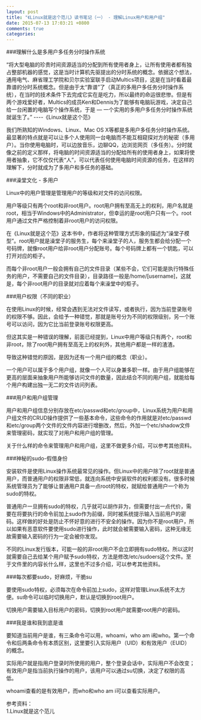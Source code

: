 ```yaml
---
layout: post
title: "《Linux就是这个范儿》读书笔记（一） - 理解Linux用户和用户组"
date: 2015-07-13 17:03:21 +0800
comments: true
categories: 
---
```


###理解什么是多用户多任务分时操作系统

“将大型电脑的珍贵时间资源适当的分配到所有使用者身上，让所有使用者都有独占整部机器的感觉，这是当时计算机先驱提出的分时系统的概念。依据这个想法，通用电气、麻省理工学院和贝尔实验室联手启动Multics项目，这是在当时看着最靠谱的分时系统概念。但是由于太“靠谱”了（真正的多用户多任务分时操作系统），在当时的技术条件下去完成它实在是吃力，所以最终的命运很悲惨。但是有两个游戏爱好者，Multics的成员Ken和Dennis为了能够有电脑玩游戏，决定自己给一台闲置的电脑写个操作系统，于是 — 一个实用的多用户多任务分时操作系统就诞生了。” ----《Linux就是这个范》

我们所熟知的Windows、Linux、Mac OS X等都是多用户多任务分时操作系统。最显著的特点就是可以让多个人使用同一台电脑而不能互相窥探对方的秘密（多用户）。当你使用电脑时，可以边放音乐，边聊QQ，边浏览网页（多任务）。分时就像之前的定义那样，将电脑的时间资源适当的分配给所有的使用者身上，如果将使用者抽象，它不仅仅代表“人”，可以代表任何使用电脑时间资源的任务，在这样的理解下，分时就成为了多用户和多任务的基础。

###澡堂文化 - 多用户

Linux中的用户管理是管理用户的等级和对文件的访问权限。

用户等级只有两个root和非root用户。root用户拥有至高无上的权利，用户名就是root，相当于Windows中的Administrator，但幸运的是root用户只有一个。root用户通过文件严格控制着非root用户的访问权限。

在《Linux就是这个范》这本书中，作者将这种管理方式形象的描述为“澡堂子模型”。root用户就是澡堂子的服务生，每个来澡堂子的人，服务生都会给分配一个号码牌，就像root用户给非root用户分配账号。每个号码牌上都有一个钥匙，可以打开对应的柜子。

而每个非root用户一般会拥有自己的文件目录（某些不会，它们可能是执行特殊任务的用户，不需要自己的文件目录），目录路径一般是/home/[username]，这就是，每个非root用户的目录就对应着每个来澡堂中的柜子。

###用户权限（不同的职业）

在使用Linux的时候，经常会遇到无法对文件读写，或者执行，因为当前登录账号的权限不够。因此，会给予一种错觉，那就是账号分为不同的权限级别，另一个账号可以访问，因为它比当前登录账号权限更高。

但这其实是一种错误的理解，前面已经提到，Linux中用户等级只有两个，root和非root，除了root用户拥有至高无上的权利外，其他用户都是一样的渣渣。

导致这种错觉的原因，是因为还有一个用户组的概念（职业）。

一个用户可以属于多个用户组，就像一个人可以身兼多职一样。由于用户组能够在更高的层面来抽象用户所能够访问文件的数量，因此结合不同的用户组，就能给每个用户构建出独一无二的文件访问列表。

###用户和用户组管理

用户和用户组信息分别存放在etc/passwd和etc/group中，Linux系统为用户和用户组文件的CRUD操作提供了一些基本命令，这些命令的作用就是对etc/passwd和etc/group两个文件的文件内容进行增删改，然后，外加一个etc/shadow文件来管理密码，就实现了对用户和用户组的管理。

关于什么样的命令来管理用户和用户组，这里不做更多介绍，可以参考其他资料。

###神秘的sudo-假借身份

安装软件是使用Linux操作系统最常见的操作。但Linux中的用户除了root就是普通用户，而普通用户的权限非常低，就连向系统中安装软件的权利都没有。很多时候系统管理员为了能够让普通用户具备一点root的特权，就赋给普通用户一个称为sudo的特权。

普通用户一旦拥有sudo的特权，几乎就可以胡作非为，但需要付出一点代价，需要在将要执行的命令前加上sudo作为前缀，同时被系统提示输入当前用户的密码。这样做的好处是防止不怀好意的进行不安全的操作。因为你不是root用户，所以如果有恶意软件要使用sudo进行操作，此时就会被需要输入密码，这种无缘无故需要输入密码的行为一定会被你发现。

不同的Linux发行版本，可能一般的非root用户不会立即拥有sudo特权。所以这时就需要自己去给某个用户赋予sudo特权，方法是修改/etc/sudoers这个文件。至于文件里的内容长什么样，这里也不过多介绍，可以参考其他资料。

###每次都要sudo，好麻烦，干脆su

要使用sudo特权，必须每次在命令前加上sudo，这样对管理Linux系统不太方便。su命令可以临时切换用户，默认是切换到root用户。

切换用户需要输入目标用户的密码，切换到root用户就需要root用户的密码。

###我是谁和我到底是谁

要知道当前用户是谁，有三条命令可以用，whoami，who am i和who。第一个命令和后两条命令有本质区别，这里要引入实际用户（UID）和有效用户（EUID）的概念。

实际用户就是指用户登录时所使用的用户，整个登录会话中，实际用户不会改变；有效用户是指当前执行操作的用户，该用户可以通过su切换，决定了权限的高低。

whoami查看的是有效用户，而who和who am i可以查看实际用户。


参考资料：    
1.Linux就是这个范儿




